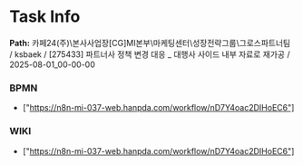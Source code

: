 # Task Info

**Path:** 카페24(주)\본사사업장\[CG]MI본부\마케팅센터\성장전략그룹\그로스파트너팀 / ksbaek / [275433] 파트너사 정책 변경 대응 _ 대행사 사이드 내부 자료로 재가공 / 2025-08-01_00-00-00

### BPMN
- ["https://n8n-mi-037-web.hanpda.com/workflow/nD7Y4oac2DIHoEC6"]

### WIKI
- ["https://n8n-mi-037-web.hanpda.com/workflow/nD7Y4oac2DIHoEC6"]

